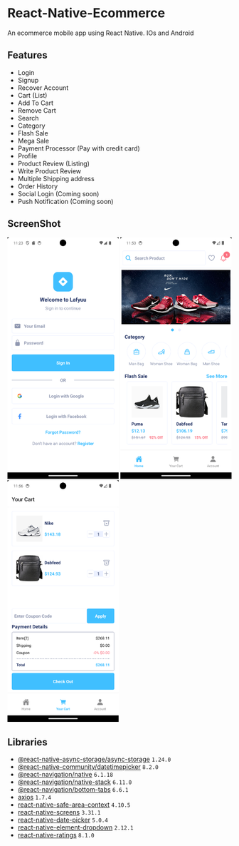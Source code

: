 # React-Native-Ecommerce

An ecommerce mobile app using React Native.
IOs and Android

## Features

- Login
- Signup
- Recover Account
- Cart (List)
- Add To Cart
- Remove Cart
- Search
- Category
- Flash Sale
- Mega Sale
- Payment Processor (Pay with credit card)
- Profile
- Product Review (Listing)
- Write Product Review
- Multiple Shipping address
- Order History
- Social Login (Coming soon)
- Push Notification (Coming soon)

## ScreenShot

<div style="flex-direction: row">
  <img src="./resources/login.png" width="250">
  <img src="./resources/home.png " width="250">
  <img src="./resources/cart.png " width="250">
</div>

## Libraries

- [@react-native-async-storage/async-storage](https://github.com/react-native-async-storage/async-storage) `1.24.0`
- [@react-native-community/datetimepicker](https://github.com/react-native-datetimepicker/datetimepicker) `8.2.0`
- [@react-navigation/native](https://github.com/react-navigation/react-navigation) `6.1.18`
- [@react-navigation/native-stack](https://github.com/react-navigation/react-navigation) `6.11.0`
- [@react-navigation/bottom-tabs](https://github.com/react-navigation/react-navigation) `6.6.1`
- [axios](https://github.com/axios/axios) `1.7.4`
- [react-native-safe-area-context](https://github.com/th3rdwave/react-native-safe-area-context) `4.10.5`
- [react-native-screens](https://github.com/software-mansion/react-native-screens) `3.31.1`
- [react-native-date-picker](https://github.com/henninghall/react-native-date-picker) `5.0.4`
- [react-native-element-dropdown](https://github.com/hoaphantn7604/react-native-element-dropdown) `2.12.1`
- [react-native-ratings](https://github.com/Monte9/react-native-ratings) `8.1.0`
